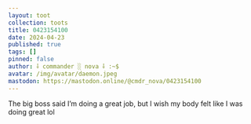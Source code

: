 ```yaml
---
layout: toot
collection: toots
title: 0423154100
date: 2024-04-23
published: true
tags: []
pinned: false
author: ⸸ commander ░ nova ⸸ :~$
avatar: /img/avatar/daemon.jpeg
mastodon: https://mastodon.online/@cmdr_nova/0423154100
---
```


The big boss said I’m doing a great job, but I wish my body felt like I was doing great lol
